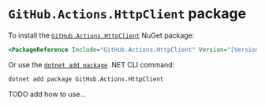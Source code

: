 ﻿# `GitHub.Actions.HttpClient` package

To install the [`GitHub.Actions.HttpClient`](https://www.nuget.org/packages/GitHub.Actions.HttpClient) NuGet package:

```xml
<PackageReference Include="GitHub.Actions.HttpClient" Version="[Version]" />
```

Or use the [`dotnet add package`](https://learn.microsoft.com/dotnet/core/tools/dotnet-add-package) .NET CLI command:

```bash
dotnet add package GitHub.Actions.HttpClient
```

TODO add how to use...
